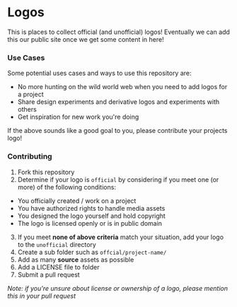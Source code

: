 Logos
=====

This is places to collect official (and unofficial) logos! Eventually we can add this our public site once we get some content in here!

### Use Cases

Some potential uses cases and ways to use this repository are:

- No more hunting on the wild world web when you need to add logos for a project
- Share design experiments and derivative logos and experiments with others
- Get inspiration for new work you're doing

If the above sounds like a good goal to you, please contribute your projects logo!

### Contributing

1. Fork this repository
2. Determine if your logo is `official` by considering if you meet one (or more) of the following conditions:
  - You officially created / work on a project
  - You have authorized rights to handle media assets
  - You designed the logo yourself and hold copyright
  - The logo is licensed openly or is in public domain
3. If you meet **none of above criteria** match your situation, add your logo to the `unofficial` directory
4. Create a sub folder such as `offcial/project-name/`
5. Add as many **source** assets as possible
6. Add a LICENSE file to folder
4. Submit a pull request

*Note: if you're unsure about license or ownership of a logo, please  mention this in your pull request*
